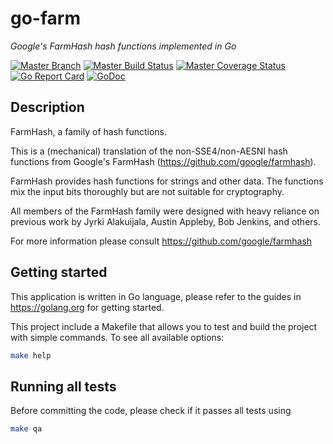 # go-farm

*Google's FarmHash hash functions implemented in Go*

[![Master Branch](https://img.shields.io/badge/-master:-gray.svg)](https://github.com/dgryski/go-farm/tree/master)
[![Master Build Status](https://secure.travis-ci.org/dgryski/go-farm.png?branch=master)](https://travis-ci.org/dgryski/go-farm?branch=master)
[![Master Coverage Status](https://coveralls.io/repos/dgryski/go-farm/badge.svg?branch=master&service=github)](https://coveralls.io/github/dgryski/go-farm?branch=master)
[![Go Report Card](https://goreportcard.com/badge/github.com/dgryski/go-farm)](https://goreportcard.com/report/github.com/dgryski/go-farm)
[![GoDoc](https://godoc.org/github.com/dgryski/go-farm?status.svg)](http://godoc.org/github.com/dgryski/go-farm)

## Description

FarmHash, a family of hash functions.

This is a (mechanical) translation of the non-SSE4/non-AESNI hash functions from Google's FarmHash (https://github.com/google/farmhash).


FarmHash provides hash functions for strings and other data.
The functions mix the input bits thoroughly but are not suitable for cryptography.

All members of the FarmHash family were designed with heavy reliance on previous work by Jyrki Alakuijala, Austin Appleby, Bob Jenkins, and others.

For more information please consult https://github.com/google/farmhash


## Getting started

This application is written in Go language, please refer to the guides in https://golang.org for getting started.

This project include a Makefile that allows you to test and build the project with simple commands.
To see all available options:
```bash
make help
```

## Running all tests

Before committing the code, please check if it passes all tests using
```bash
make qa
```

